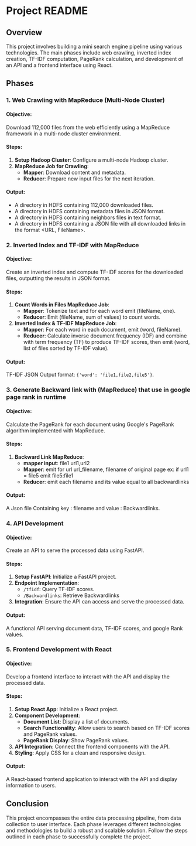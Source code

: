 # Project README

## Overview

This project involves building a mini search engine pipeline using various technologies. The main phases include web crawling, inverted index creation, TF-IDF computation, PageRank calculation, and development of an API and a frontend interface using React.

## Phases

### 1. Web Crawling with MapReduce (Multi-Node Cluster)

#### Objective:
Download 112,000 files from the web efficiently using a MapReduce framework in a multi-node cluster environment.

#### Steps:
1. **Setup Hadoop Cluster**: Configure a multi-node Hadoop cluster.
2. **MapReduce Job for Crawling**:
   - **Mapper**: Download content and metadata.
   - **Reducer**: Prepare new input files for the next iteration.

#### Output:
- A directory in HDFS containing 112,000 downloaded files.
- A directory in HDFS containing metadata files in JSON format.
- A directory in HDFS containing neighbors files in text format.
- A directory in HDFS containing a JSON file with all downloaded links in the format <URL, FileName>.

### 2. Inverted Index and TF-IDF with MapReduce

#### Objective:
Create an inverted index and compute TF-IDF scores for the downloaded files, outputting the results in JSON format.

#### Steps:
1. **Count Words in Files MapReduce Job**:
   - **Mapper**: Tokenize text and for each word emit (fileName, one).
   - **Reducer**: Emit (fileName, sum of values) to count words.
2. **Inverted Index & TF-IDF MapReduce Job**:
   - **Mapper**: For each word in each document, emit (word, fileName).
   - **Reducer**: Calculate inverse document frequency (IDF) and combine with term frequency (TF) to produce TF-IDF scores, then emit (word, list of files sorted by TF-IDF value).

#### Output:
TF-IDF JSON Output format: `{'word': 'file1,file2,file5'}`.

### 3. Generate Backward link with (MapReduce) that use in google page rank in runtime

#### Objective:
Calculate the PageRank for each document using Google's PageRank algorithm implemented with MapReduce.

#### Steps:
1. **Backward Link MapReduce**:
   - **mapper input**: file1	url1,url2
   - **Mapper**: emit for url url_filename, filename of original page
				 ex: if url1 = file5   emit file5:file1
   - **Reducer**: emit each filename and its value equal to all backwardlinks
#### Output:
A Json file Containing key : filename and value : Backwardlinks.

### 4. API Development

#### Objective:
Create an API to serve the processed data using FastAPI.

#### Steps:
1. **Setup FastAPI**: Initialize a FastAPI project.
2. **Endpoint Implementation**:
   - `/tfidf`: Query TF-IDF scores.
   - `/Backwardlinks`: Retrieve Backwardlinks
3. **Integration**: Ensure the API can access and serve the processed data.

#### Output:
A functional API serving document data, TF-IDF scores, and google Rank values.

### 5. Frontend Development with React

#### Objective:
Develop a frontend interface to interact with the API and display the processed data.

#### Steps:
1. **Setup React App**: Initialize a React project.
2. **Component Development**:
   - **Document List**: Display a list of documents.
   - **Search Functionality**: Allow users to search based on TF-IDF scores and PageRank values.
   - **PageRank Display**: Show PageRank values.
3. **API Integration**: Connect the frontend components with the API.
4. **Styling**: Apply CSS for a clean and responsive design.

#### Output:
A React-based frontend application to interact with the API and display information to users.

## Conclusion

This project encompasses the entire data processing pipeline, from data collection to user interface. Each phase leverages different technologies and methodologies to build a robust and scalable solution. Follow the steps outlined in each phase to successfully complete the project.
